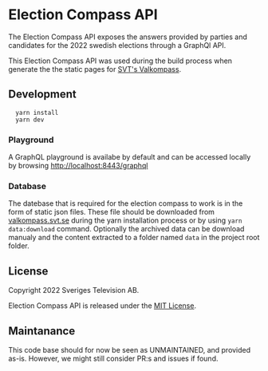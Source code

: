 # Election Compass API

The Election Compass API exposes the answers provided by parties and candidates
for the 2022 swedish elections through a GraphQl API.

This Election Compass API was used during the build process when generate the
the static pages for [SVT's Valkompass](https://valkompass.svt.se/2022).

## Development

```
  yarn install
  yarn dev
```

### Playground

A GraphQL playground is availabe by default and can be accessed locally by
browsing [http://localhost:8443/graphql](http://localhost:8443/graphql)

### Database

The datebase that is required for the election compass to work is in the form
of static json files. These file should be downloaded from
[valkompass.svt.se](https://valkompass.svt.se/2022/json/archive.6a98db3accae3c68ff6d342713522b00.tar.gz)
during the yarn installation process or by using `yarn data:download` command.
Optionally the archived data can be download manualy and the content extracted
to a folder named `data` in the project root folder.

## License

Copyright 2022 Sveriges Television AB.

Election Compass API is released under the [MIT License](LICENSE).

## Maintanance

This code base should for now be seen as UNMAINTAINED, and provided as-is. However, we might still consider PR:s and issues if found.
